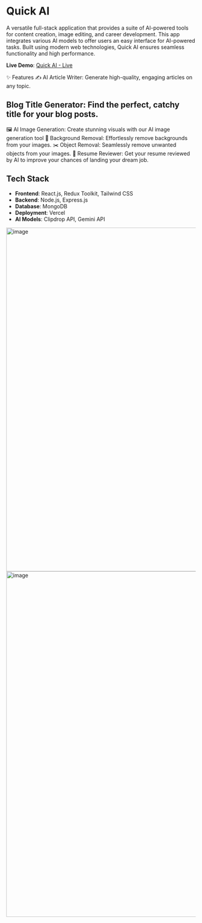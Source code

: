 # Quick AI

A versatile full-stack application that provides a suite of AI-powered tools for content creation, image editing, and career development. This app integrates various AI models to offer users an easy interface for AI-powered tasks. Built using modern web technologies, Quick AI ensures seamless functionality and high performance.

**Live Demo**: [Quick AI - Live](https://quick-ai-full-stack-lkmq.vercel.app/)

✨ Features
✍️ AI Article Writer: Generate high-quality, engaging articles on any topic.
## Blog Title Generator: Find the perfect, catchy title for your blog posts.
🖼️ AI Image Generation: Create stunning visuals with our AI image generation tool
🎨 Background Removal: Effortlessly remove backgrounds from your images.
✂️ Object Removal: Seamlessly remove unwanted objects from your images.
📄 Resume Reviewer: Get your resume reviewed by AI to improve your chances of landing your dream job.

## Tech Stack

- **Frontend**: React.js, Redux Toolkit, Tailwind CSS
- **Backend**: Node.js, Express.js
- **Database**: MongoDB
- **Deployment**: Vercel 
- **AI Models**: Clipdrop API, Gemini API

<img width="1900" height="911" alt="image" src="https://github.com/user-attachments/assets/851438eb-4e09-4457-9aae-2b8c80284dd7" />

<img width="1907" height="916" alt="image" src="https://github.com/user-attachments/assets/83f7835b-769b-48ff-bc61-c9b3528d5d65" />

